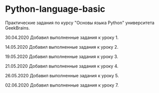 # Python-language-basic
Практические задания по курсу "Основы языка Python" университета GeekBrains.

30.04.2020
Добавил выполненные задания к уроку 1.

14.05.2020
Добавил выполненные задания к уроку 2.

19.05.2020
Добавил выполненные задания к уроку 3.

21.05.2020
Добавил выполненные задания к уроку 4.

26.05.2020
Добавил выполненные задания к уроку 5.

02.06.2020
Добавил выполненные задания к уроку 7.